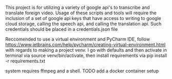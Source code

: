 This project is for utilizing a variety of google api's to transcribe and translate foreign video. Usage of these scripts and tools will require the inclusion of a set of google api keys that have access to writing to google cloud storage, calling the speech api, and calling the translation api. Such credentials should be placed in a credentials.json file

Reccomended to use a virtual environment and PyCharm IDE, follow https://www.jetbrains.com/help/pycharm/creating-virtual-environment.html with regards to making a project venv. I go with defaults and then activate in terminal via source venv/bin/activate, then install requirements via pip install -r requirements.txt

system requires ffmpeg and a shell. TODO add a docker container setup